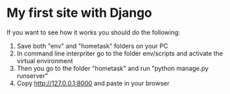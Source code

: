 # My first site with Django

If you want to see how it works you should do the following:
1) Save both "env" and "hometask" folders on your PC
2) In command line interpriter go to the folder env/scripts and activate the virtual environment
3) Then you go to the folder "hometask" and run "python manage.py runserver"
4) Copy http://127.0.0.1:8000 and paste in your browser
